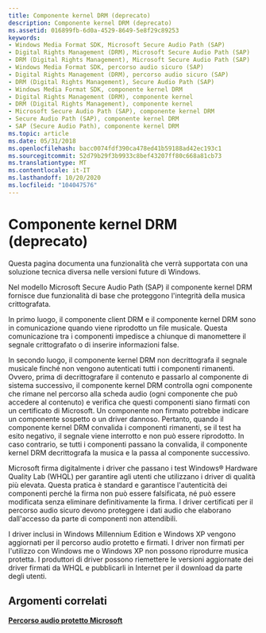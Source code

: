 ```yaml
---
title: Componente kernel DRM (deprecato)
description: Componente kernel DRM (deprecato)
ms.assetid: 016899fb-6d0a-4529-8649-5e8f29c89253
keywords:
- Windows Media Format SDK, Microsoft Secure Audio Path (SAP)
- Digital Rights Management (DRM), Microsoft Secure Audio Path (SAP)
- DRM (Digital Rights Management), Microsoft Secure Audio Path (SAP)
- Windows Media Format SDK, percorso audio sicuro (SAP)
- Digital Rights Management (DRM), percorso audio sicuro (SAP)
- DRM (Digital Rights Management), Secure Audio Path (SAP)
- Windows Media Format SDK, componente kernel DRM
- Digital Rights Management (DRM), componente kernel
- DRM (Digital Rights Management), componente kernel
- Microsoft Secure Audio Path (SAP), componente kernel DRM
- Secure Audio Path (SAP), componente kernel DRM
- SAP (Secure Audio Path), componente kernel DRM
ms.topic: article
ms.date: 05/31/2018
ms.openlocfilehash: bacc0074fdf390ca478ed41b59188ad42ec193c1
ms.sourcegitcommit: 52d79b29f3b9933c8bef43207ff80c668a81cb73
ms.translationtype: MT
ms.contentlocale: it-IT
ms.lasthandoff: 10/20/2020
ms.locfileid: "104047576"
---
```

# <a name="the-drm-kernel-component-deprecated"></a>Componente kernel DRM (deprecato)

Questa pagina documenta una funzionalità che verrà supportata con una soluzione tecnica diversa nelle versioni future di Windows.

Nel modello Microsoft Secure Audio Path (SAP) il componente kernel DRM fornisce due funzionalità di base che proteggono l'integrità della musica crittografata.

In primo luogo, il componente client DRM e il componente kernel DRM sono in comunicazione quando viene riprodotto un file musicale. Questa comunicazione tra i componenti impedisce a chiunque di manomettere il segnale crittografato o di inserire informazioni false.

In secondo luogo, il componente kernel DRM non decrittografa il segnale musicale finché non vengono autenticati tutti i componenti rimanenti. Ovvero, prima di decrittografare il contenuto e passarlo al componente di sistema successivo, il componente kernel DRM controlla ogni componente che rimane nel percorso alla scheda audio (ogni componente che può accedere al contenuto) e verifica che questi componenti siano firmati con un certificato di Microsoft. Un componente non firmato potrebbe indicare un componente sospetto o un driver dannoso. Pertanto, quando il componente kernel DRM convalida i componenti rimanenti, se il test ha esito negativo, il segnale viene interrotto e non può essere riprodotto. In caso contrario, se tutti i componenti passano la convalida, il componente kernel DRM decrittografa la musica e la passa al componente successivo.

Microsoft firma digitalmente i driver che passano i test Windows® Hardware Quality Lab (WHQL) per garantire agli utenti che utilizzano i driver di qualità più elevata. Questa pratica è standard e garantisce l'autenticità dei componenti perché la firma non può essere falsificata, né può essere modificata senza eliminare definitivamente la firma. I driver certificati per il percorso audio sicuro devono proteggere i dati audio che elaborano dall'accesso da parte di componenti non attendibili. 

I driver inclusi in Windows Millennium Edition e Windows XP vengono aggiornati per il percorso audio protetto e firmati. I driver non firmati per l'utilizzo con Windows me o Windows XP non possono riprodurre musica protetta. I produttori di driver possono riemettere le versioni aggiornate dei driver firmati da WHQL e pubblicarli in Internet per il download da parte degli utenti.

## <a name="related-topics"></a>Argomenti correlati

<dl> <dt>

[**Percorso audio protetto Microsoft**](microsoft-secure-audio-path--deprecated.md)
</dt> </dl>

 

 




